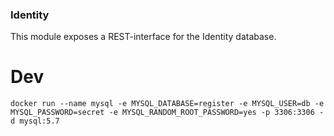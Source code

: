 ### Identity ###

This module exposes a REST-interface for the Identity database.

Dev
===
```docker run --name mysql -e MYSQL_DATABASE=register -e MYSQL_USER=db -e MYSQL_PASSWORD=secret -e MYSQL_RANDOM_ROOT_PASSWORD=yes -p 3306:3306 -d mysql:5.7```